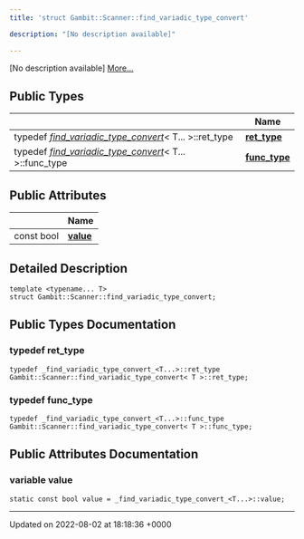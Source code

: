 ```yaml
---
title: 'struct Gambit::Scanner::find_variadic_type_convert'

description: "[No description available]"

---
```









[No description available] [More...](#detailed-description)

## Public Types

|                | Name           |
| -------------- | -------------- |
| typedef [_find_variadic_type_convert_](/documentation/code/colliderbit_development/classes/structgambit_1_1scanner_1_1__find__variadic__type__convert__/)< T... >::ret_type | **[ret_type](/documentation/code/colliderbit_development/classes/structgambit_1_1scanner_1_1find__variadic__type__convert/#typedef-ret-type)**  |
| typedef [_find_variadic_type_convert_](/documentation/code/colliderbit_development/classes/structgambit_1_1scanner_1_1__find__variadic__type__convert__/)< T... >::func_type | **[func_type](/documentation/code/colliderbit_development/classes/structgambit_1_1scanner_1_1find__variadic__type__convert/#typedef-func-type)**  |

## Public Attributes

|                | Name           |
| -------------- | -------------- |
| const bool | **[value](/documentation/code/colliderbit_development/classes/structgambit_1_1scanner_1_1find__variadic__type__convert/#variable-value)**  |

## Detailed Description

```
template <typename... T>
struct Gambit::Scanner::find_variadic_type_convert;
```

## Public Types Documentation

### typedef ret_type

```
typedef _find_variadic_type_convert_<T...>::ret_type Gambit::Scanner::find_variadic_type_convert< T >::ret_type;
```


### typedef func_type

```
typedef _find_variadic_type_convert_<T...>::func_type Gambit::Scanner::find_variadic_type_convert< T >::func_type;
```


## Public Attributes Documentation

### variable value

```
static const bool value = _find_variadic_type_convert_<T...>::value;
```


-------------------------------

Updated on 2022-08-02 at 18:18:36 +0000